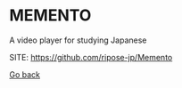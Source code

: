 # MEMENTO

 A video player for studying Japanese
 
 SITE: https://github.com/ripose-jp/Memento

 [Go back](https://portable-linux-apps.github.io/apps.html)
